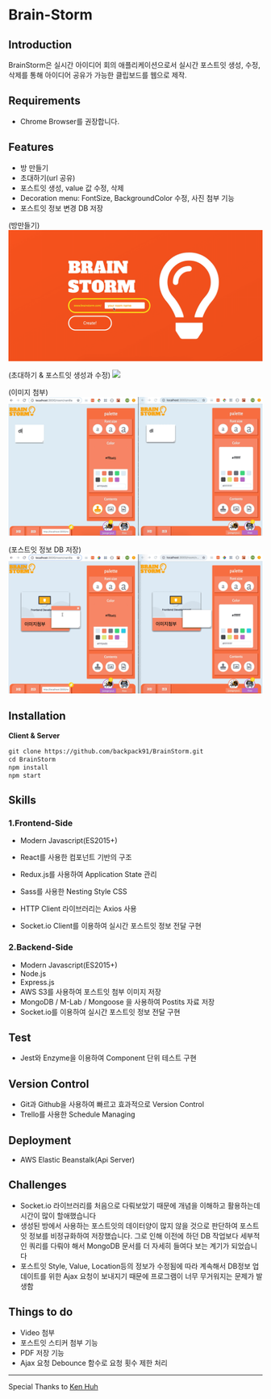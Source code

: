 # Brain-Storm

## Introduction

BrainStorm은 실시간 아이디어 회의 애플리케이션으로서 실시간 포스트잇 생성, 수정, 삭제를 통해 아이디어 공유가 가능한 클립보드를 웹으로 제작.



## **Requirements**

- Chrome Browser를 권장합니다.



## **Features**

- 방 만들기
- 초대하기(url 공유)
- 포스트잇 생성, value 값 수정, 삭제
- Decoration menu: FontSize, BackgroundColor 수정, 사진 첨부 기능
- 포스트잇 정보 변경 DB 저장

(방만들기)
![](gif/BrainStorm_room-creation.gif)

(초대하기 & 포스트잇 생성과 수정)
![](gif/BrainStorm_postit-creation.gif)

(이미지 첨부)
![](gif/BrainStorm_image-attachment.gif)

(포스트잇 정보 DB 저장)
![](gif/BrainStorm_store-postitInfo-in-db.gif)


## **Installation**

**Client & Server**

```
git clone https://github.com/backpack91/BrainStorm.git
cd BrainStorm
npm install
npm start
```



## **Skills**

### **1.Frontend-Side**

- Modern Javascript(ES2015+)

- React를 사용한 컴포넌트 기반의 구조

- Redux.js를 사용하여 Application State 관리

- Sass를 사용한 Nesting Style CSS

- HTTP Client 라이브러리는 Axios 사용

- Socket.io Client를 이용하여 실시간 포스트잇 정보 전달 구현

### **2.Backend-Side**

- Modern Javascript(ES2015+)
- Node.js
- Express.js
- AWS S3를 사용하여 포스트잇 첨부 이미지 저장
- MongoDB / M-Lab / Mongoose 을 사용하여 Postits 자료 저장
- Socket.io를 이용하여 실시간 포스트잇 정보 전달 구현



## **Test**

- Jest와 Enzyme을 이용하여 Component 단위 테스트 구현



## **Version Control**

- Git과 Github을 사용하여 빠르고 효과적으로 Version Control
- Trello를 사용한 Schedule Managing



## **Deployment**

- AWS Elastic Beanstalk(Api Server)



## **Challenges**

- Socket.io 라이브러리를 처음으로 다뤄보았기 때문에 개념을 이해하고 활용하는데 시간이 많이 할애했습니다
- 생성된 방에서 사용하는 포스트잇의 데이터양이 많지 않을 것으로 판단하여 포스트잇 정보를 비정규화하여 저장했습니다. 그로 인해 이전에 하던 DB 작업보다 세부적인 쿼리를 다뤄야 해서 MongoDB 문서를 더 자세히 들여다 보는 계기가 되었습니다
- 포스트잇 Style, Value, Location등의 정보가 수정됨에 따라 계속해서 DB정보 업데이트를 위한 Ajax 요청이 보내지기 때문에 프로그램이 너무 무거워지는 문제가 발생함



## **Things to do**

- Video 첨부
- 포스트잇 스티커 첨부 기능
- PDF 저장 기능
- Ajax 요청 Debounce 함수로 요청 횟수 제한 처리



------

Special Thanks to [Ken Huh](https://github.com/ken123777 "ken huh")
